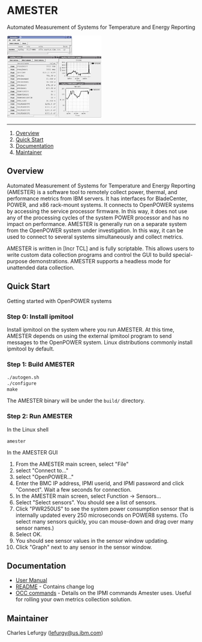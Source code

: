 <!--
(C) Copyright IBM Corporation 2011, 2016
-->
# **AMESTER** 
Automated Measurement of Systems for Temperature and Energy Reporting

<img src="amester.jpg" width="50%">

----

1. [Overview](#overview)
2. [Quick Start](#quick-start)
3. [Documentation](#documentation)
4. [Maintainer](#maintainer)

## Overview

Automated Measurement of Systems for Temperature and Energy Reporting
(AMESTER) is a software tool to remotely collect power, thermal,
and performance metrics from IBM servers. It has interfaces for
BladeCenter, POWER, and x86 rack-mount systems. It connects to OpenPOWER systems by accessing the service processor firmware. In this way, it does not use any of the processing cycles of the system POWER processor and has no impact on performance. AMESTER is generally run on a separate system from the OpenPOWER system under investigation. In this way, it can be used to connect to several systems simultaneously and collect metrics.

AMESTER is written in [Incr TCL] and is fully scriptable. This allows users to write custom data collection programs and control the GUI to build special-purpose demonstrations. AMESTER supports a headless mode for unattended data collection.


## Quick Start

Getting started with OpenPOWER systems

### Step 0: Install ipmitool

Install ipmitool on the system where you run AMESTER. At this time,
AMESTER depends on using the external ipmitool program to send
messages to the OpenPOWER system.  Linux distributions commonly
install ipmitool by default.

### Step 1: Build AMESTER

    ./autogen.sh
    ./configure
    make

The AMESTER binary will be under the `build/` directory.

### Step 2: Run AMESTER

In the Linux shell

    amester

In the AMESTER GUI

1. From the AMESTER main screen, select "File"
2. select "Connect to..."
3. select "OpenPOWER..." 
4. Enter the BMC IP address, IPMI userid, and IPMI password
   and click "Connect". Wait a few seconds for connection.
5. In the AMESTER main screen, select Function -> Sensors...
6. Select "Select sensors". You should see a list of sensors.
7. Click "PWR250US" to see the system power consumption sensor that is internally updated every 250 microseconds on POWER8 systems.  (To select many sensors quickly, you can mouse-down and drag over many sensor names.) 
8. Select OK.
9. You should see sensor values in the sensor window updating.
10. Click "Graph" next to any sensor in the sensor window.

## Documentation
* [User Manual](vfs/doc/manual.txt)
* [README](vfs/doc/README.txt) - Contains change log
* [OCC commands](https://github.com/open-power/docs/blob/master/occ/OCC_ipmitool_sensors.pdf) - Details on the IPMI commands Amester uses. Useful for rolling your own metrics collection solution.

## Maintainer
Charles Lefurgy (lefurgy@us.ibm.com)
